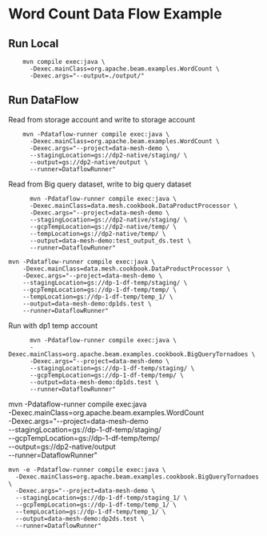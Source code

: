 # Word Count Data Flow Example

## Run Local

```
    mvn compile exec:java \
      -Dexec.mainClass=org.apache.beam.examples.WordCount \
      -Dexec.args="--output=./output/"
```

## Run DataFlow

Read from storage account and write to storage account
```
    mvn -Pdataflow-runner compile exec:java \
      -Dexec.mainClass=org.apache.beam.examples.WordCount \
      -Dexec.args="--project=data-mesh-demo \
      --stagingLocation=gs://dp2-native/staging/ \
      --output=gs://dp2-native/output \
      --runner=DataflowRunner"
```

Read from Big query dataset, write to big query dataset
```
      mvn -Pdataflow-runner compile exec:java \
      -Dexec.mainClass=data.mesh.cookbook.DataProductProcessor \
      -Dexec.args="--project=data-mesh-demo \
      --stagingLocation=gs://dp2-native/staging/ \
      --gcpTempLocation=gs://dp2-native/temp/ \
      --tempLocation=gs://dp2-native/temp/ \
      --output=data-mesh-demo:test_output_ds.test \
      --runner=DataflowRunner"  

mvn -Pdataflow-runner compile exec:java \
    -Dexec.mainClass=data.mesh.cookbook.DataProductProcessor \
    -Dexec.args="--project=data-mesh-demo \
    --stagingLocation=gs://dp-1-df-temp/staging/ \
    --gcpTempLocation=gs://dp-1-df-temp/temp/ \
    --tempLocation=gs://dp-1-df-temp/temp_1/ \
    --output=data-mesh-demo:dp1ds.test \
    --runner=DataflowRunner"

```

Run with dp1 temp account
```
      mvn -Pdataflow-runner compile exec:java \
      -Dexec.mainClass=org.apache.beam.examples.cookbook.BigQueryTornadoes \
      -Dexec.args="--project=data-mesh-demo \
      --stagingLocation=gs://dp-1-df-temp/staging/ \
      --gcpTempLocation=gs://dp-1-df-temp/temp/ \
      --output=data-mesh-demo:dp1ds.test \
      --runner=DataflowRunner"
```


mvn -Pdataflow-runner compile exec:java \
      -Dexec.mainClass=org.apache.beam.examples.WordCount \
      -Dexec.args="--project=data-mesh-demo \
      --stagingLocation=gs://dp-1-df-temp/staging/ \
      --gcpTempLocation=gs://dp-1-df-temp/temp/ \
      --output=gs://dp2-native/output \
      --runner=DataflowRunner"



    mvn -e -Pdataflow-runner compile exec:java \
      -Dexec.mainClass=org.apache.beam.examples.cookbook.BigQueryTornadoes \
      -Dexec.args="--project=data-mesh-demo \
      --stagingLocation=gs://dp-1-df-temp/staging_1/ \
      --gcpTempLocation=gs://dp-1-df-temp/temp_1/ \
      --tempLocation=gs://dp-1-df-temp/temp_1/ \
      --output=data-mesh-demo:dp2ds.test \
      --runner=DataflowRunner"